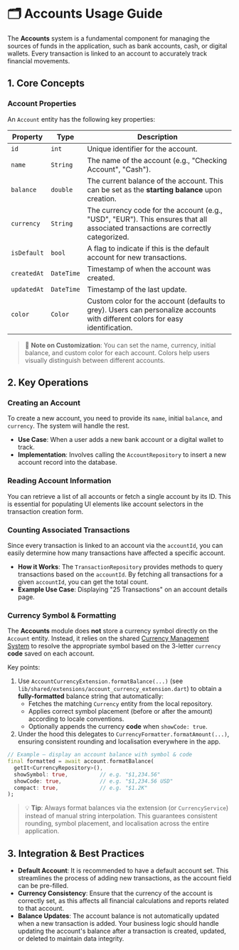 # 🗂️ Accounts Usage Guide

The **Accounts** system is a fundamental component for managing the sources of funds in the application, such as bank accounts, cash, or digital wallets. Every transaction is linked to an account to accurately track financial movements.

## 1. Core Concepts

### Account Properties

An `Account` entity has the following key properties:

| Property | Type | Description |
|---|---|---|
| `id` | `int` | Unique identifier for the account. |
| `name` | `String` | The name of the account (e.g., "Checking Account", "Cash"). |
| `balance` | `double` | The current balance of the account. This can be set as the **starting balance** upon creation. |
| `currency` | `String` | The currency code for the account (e.g., "USD", "EUR"). This ensures that all associated transactions are correctly categorized. |
| `isDefault`| `bool` | A flag to indicate if this is the default account for new transactions. |
| `createdAt`| `DateTime` | Timestamp of when the account was created. |
| `updatedAt`| `DateTime` | Timestamp of the last update. |
| `color` | `Color` | Custom color for the account (defaults to grey). Users can personalize accounts with different colors for easy identification. |

> 📝 **Note on Customization**: You can set the name, currency, initial balance, and custom color for each account. Colors help users visually distinguish between different accounts.

## 2. Key Operations

### Creating an Account

To create a new account, you need to provide its `name`, initial `balance`, and `currency`. The system will handle the rest.

- **Use Case**: When a user adds a new bank account or a digital wallet to track.
- **Implementation**: Involves calling the `AccountRepository` to insert a new account record into the database.

### Reading Account Information

You can retrieve a list of all accounts or fetch a single account by its ID. This is essential for populating UI elements like account selectors in the transaction creation form.

### Counting Associated Transactions

Since every transaction is linked to an account via the `accountId`, you can easily determine how many transactions have affected a specific account.

- **How it Works**: The `TransactionRepository` provides methods to query transactions based on the `accountId`. By fetching all transactions for a given `accountId`, you can get the total count.
- **Example Use Case**: Displaying "25 Transactions" on an account details page.

### Currency Symbol & Formatting

The **Accounts** module does **not** store a currency symbol directly on the `Account` entity. Instead, it relies on the shared [Currency Management System](../currency/index.md) to resolve the appropriate symbol based on the 3-letter `currency` **code** saved on each account.

Key points:
1. Use `AccountCurrencyExtension.formatBalance(...)` (see `lib/shared/extensions/account_currency_extension.dart`) to obtain a **fully-formatted** balance string that automatically:
   - Fetches the matching `Currency` entity from the local repository.
   - Applies correct symbol placement (before or after the amount) according to locale conventions.
   - Optionally appends the currency **code** when `showCode: true`.
2. Under the hood this delegates to `CurrencyFormatter.formatAmount(...)`, ensuring consistent rounding and localisation everywhere in the app.

```dart
// Example – display an account balance with symbol & code
final formatted = await account.formatBalance(
  getIt<CurrencyRepository>(),
  showSymbol: true,          // e.g. "$1,234.56"
  showCode: true,            // e.g. "$1,234.56 USD"
  compact: true,             // e.g. "$1.2K"
);
```

> 💡 **Tip**: Always format balances via the extension (or `CurrencyService`) instead of manual string interpolation. This guarantees consistent rounding, symbol placement, and localisation across the entire application.

## 3. Integration & Best Practices

- **Default Account**: It is recommended to have a default account set. This streamlines the process of adding new transactions, as the account field can be pre-filled.
- **Currency Consistency**: Ensure that the currency of the account is correctly set, as this affects all financial calculations and reports related to that account.
- **Balance Updates**: The account balance is not automatically updated when a new transaction is added. Your business logic should handle updating the account's balance after a transaction is created, updated, or deleted to maintain data integrity. 